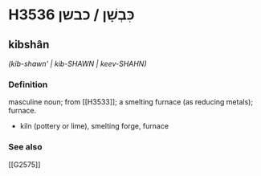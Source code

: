 # H3536 כִּבְשָׁן / כבשן

## kibshân

_(kib-shawn' | kib-SHAWN | keev-SHAHN)_

### Definition

masculine noun; from [[H3533]]; a smelting furnace (as reducing metals); furnace.

- kiln (pottery or lime), smelting forge, furnace
### See also

[[G2575]]

